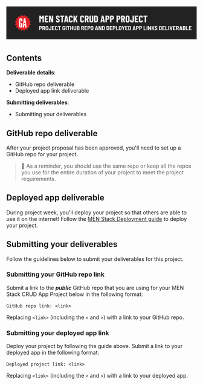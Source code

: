 # ![MEN Stack CRUD App Project - Project GitHub Repo and Deployed App Links Deliverable](./assets/hero.png)

## Contents

**Deliverable details**:

- GitHub repo deliverable
- Deployed app link deliverable

**Submitting deliverables**:

- Submitting your deliverables

## GitHub repo deliverable

After your project proposal has been approved, you'll need to set up a GitHub repo for your project.

> 🚨 As a reminder, you should use the same repo or keep all the repos you use for the entire duration of your project to meet the project requirements.

## Deployed app deliverable

During project week, you'll deploy your project so that others are able to use it on the internet! Follow the [MEN Stack Deployment guide](https://pages.git.generalassemb.ly/modular-curriculum-all-courses/universal-resources/deployment/men-stack-deployment/) to deploy your project.

## Submitting your deliverables

Follow the guidelines below to submit your deliverables for this project.

### Submitting your GitHub repo link

Submit a link to the ***public*** GitHub repo that you are using for your MEN Stack CRUD App Project below in the following format:

```plaintext
GitHub repo link: <link>
```

Replacing `<link>` (including the `<` and `>`) with a link to your GitHub repo.

### Submitting your deployed app link

Deploy your project by following the guide above. Submit a link to your deployed app in the following format:

```plaintext
Deployed project link: <link>
```

Replacing `<link>` (including the `<` and `>`) with a link to your deployed app.
